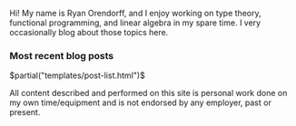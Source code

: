 Hi! My name is Ryan Orendorff, and I enjoy working on type theory, functional
programming, and linear algebra in my spare time. I very occasionally blog
about those topics here.

### Most recent blog posts

$partial("templates/post-list.html")$

<p class="quiet">All content described and performed on this site is personal work done on my own time/equipment and is not endorsed by any employer, past or present.</p>
